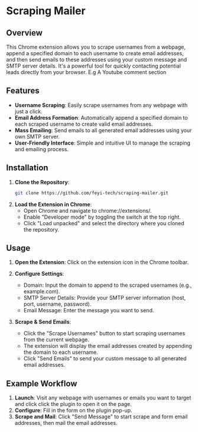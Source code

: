 # Scraping Mailer

## Overview

This Chrome extension allows you to scrape usernames from a webpage, append a specified domain to each username to create email addresses, and then send emails to these addresses using your custom message and SMTP server details. It's a powerful tool for quickly contacting potential leads directly from your browser. E.g A Youtube comment section

## Features

- **Username Scraping**: Easily scrape usernames from any webpage with just a click.
- **Email Address Formation**: Automatically append a specified domain to each scraped username to create valid email addresses.
- **Mass Emailing**: Send emails to all generated email addresses using your own SMTP server.
- **User-Friendly Interface**: Simple and intuitive UI to manage the scraping and emailing process.

## Installation

1. **Clone the Repository**:
   ```bash
   git clone https://github.com/feyi-tech/scraping-mailer.git

2. **Load the Extension in Chrome**:
    - Open Chrome and navigate to chrome://extensions/.
    - Enable "Developer mode" by toggling the switch at the top right.
    - Click "Load unpacked" and select the directory where you cloned the repository.

## Usage

1. **Open the Extension**: Click on the extension icon in the Chrome toolbar.

2. **Configure Settings**:
    - Domain: Input the domain to append to the scraped usernames (e.g., example.com).
    - SMTP Server Details: Provide your SMTP server information (host, port, username, password).
    - Email Message: Enter the message you want to send.

3. **Scrape & Send Emails**:
    - Click the "Scrape Usernames" button to start scraping usernames from the current webpage.
    - The extension will display the email addresses created by appending the domain to each username.
    - Click "Send Emails" to send your custom message to all generated email addresses.

## Example Workflow

1. **Launch**: Visit any webpage with usernames or emails you want to target and click click the plugin to open it on the page.
2. **Configure**: Fill in the form on the plugin pop-up.
3. **Scrape and Mail**: Click "Send Message" to start scrape and form email addresses, then mail the email addresses.
